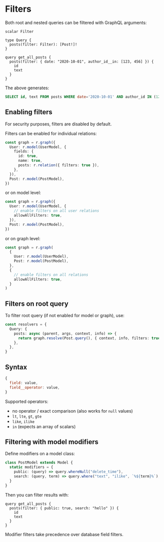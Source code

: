# Filters

Both root and nested queries can be filtered with GraphQL arguments:

```gql
scalar Filter

type Query {
  posts(filter: Filter): [Post!]!
}

query get_all_posts {
  posts(filter: { date: "2020-10-01", author_id__in: [123, 456] }) {
    id
    text
  }
}
```

The above generates:

```sql
SELECT id, text FROM posts WHERE date='2020-10-01' AND author_id IN (123, 456)
```

## Enabling filters

For security purposes, filters are disabled by default.

Filters can be enabled for individual relations:

```ts
const graph = r.graph({
  User: r.model(UserModel, {
    fields: {
      id: true,
      name: true,
      posts: r.relation({ filters: true }),
    },
  }),
  Post: r.model(PostModel),
})
```

or on model level:

```ts
const graph = r.graph({
  User: r.model(UserModel, {
    // enable filters on all user relations
    allowAllFilters: true,
  }),
  Post: r.model(PostModel),
})
```

or on graph level:

```ts
const graph = r.graph(
  {
    User: r.model(UserModel),
    Post: r.model(PostModel),
  },
  {
    // enable filters on all relations
    allowAllFilters: true,
  }
)
```

## Filters on root query

To filter root query (if not enabled for model or graph), use:

```ts
const resolvers = {
  Query: {
    posts: async (parent, args, context, info) => {
      return graph.resolve(Post.query(), { context, info, filters: true })
    },
  },
}
```

## Syntax

```js
{
  field: value,
  field__operator: value,
}
```

Supported operators:

- no operator / exact comparison (also works for `null` values)
- `lt`, `lte`, `gt`, `gte`
- `like`, `ilike`
- `in` (expects an array of scalars)

## Filtering with model modifiers

Define modifiers on a model class:

```ts
class PostModel extends Model {
  static modifiers = {
    public: (query) => query.whereNull("delete_time"),
    search: (query, term) => query.where("text", "ilike", `%${term}%`),
  }
}
```

Then you can filter results with:

```gql
query get_all_posts {
  posts(filter: { public: true, search: "hello" }) {
    id
    text
  }
}
```

Modifier filters take precedence over database field filters.
